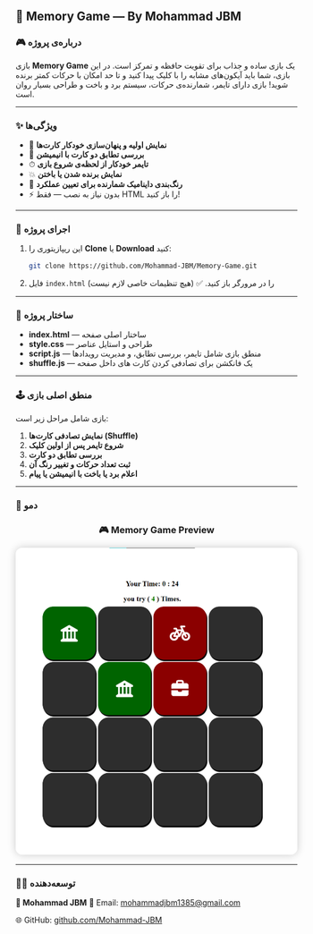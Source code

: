 ## 🧠 Memory Game — By Mohammad JBM

### 🎮 درباره‌ی پروژه

بازی **Memory Game** یک بازی ساده و جذاب برای تقویت حافظه و تمرکز است. در این بازی، شما باید آیکون‌های مشابه را با کلیک پیدا کنید و تا حد امکان با حرکات کمتر برنده شوید!
بازی دارای تایمر، شمارنده‌ی حرکات، سیستم برد و باخت و طراحی بسیار روان است.

---

### ✨ ویژگی‌ها

- 🔄 **نمایش اولیه و پنهان‌سازی خودکار کارت‌ها**
- 🧩 **بررسی تطابق دو کارت با انیمیشن**
- ⏱ **تایمر خودکار از لحظه‌ی شروع بازی**
- 💥 **نمایش برنده شدن یا باختن**
- 🎯 **رنگ‌بندی داینامیک شمارنده برای تعیین عملکرد**
- ⚡ بدون نیاز به نصب — فقط HTML را باز کنید!

---

### 🚀 اجرای پروژه

1. این ریپازیتوری را **Clone** یا **Download** کنید:

   ```bash
   git clone https://github.com/Mohammad-JBM/Memory-Game.git
   ```

2. فایل `index.html` را در مرورگر باز کنید. ✅
   (هیچ تنظیمات خاصی لازم نیست)

---

### 🧩 ساختار پروژه

- **index.html** — ساختار اصلی صفحه
- **style.css** — طراحی و استایل عناصر
- **script.js** — منطق بازی شامل تایمر، بررسی تطابق، و مدیریت رویدادها
- **shuffle.js** — یک فانکشن برای تصادفی کردن کارت های داخل صفحه

---

### 🕹 منطق اصلی بازی

بازی شامل مراحل زیر است:

1. **نمایش تصادفی کارت‌ها (Shuffle)**
2. **شروع تایمر پس از اولین کلیک**
3. **بررسی تطابق دو کارت**
4. **ثبت تعداد حرکات و تغییر رنگ آن**
5. **اعلام برد یا باخت با انیمیشن یا پیام**

---

### 📸 دمو

<h3 align="center">🎮 Memory Game Preview</h3>

<p align="center">
  <img src="img/Image.png" alt="Memory Game Screenshot" width="600" style="border-radius:12px; box-shadow: 0 0 15px rgba(0,0,0,0.2);" />
</p>

---

### 🧑‍💻 توسعه‌دهنده

**👤 Mohammad JBM**
📧 Email: [mohammadjbm1385@gmail.com](mailto:mohammadjbm1385@gmail.com)

🌐 GitHub: [github.com/Mohammad-JBM](https://github.com/Mohammad-JBM)
